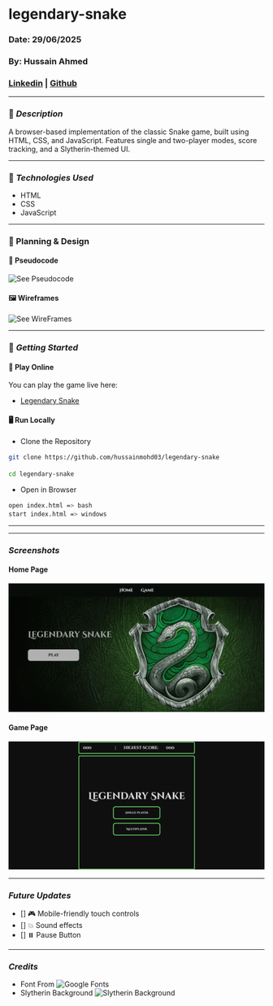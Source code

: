 # legendary-snake

### Date: 29/06/2025

### By: Hussain Ahmed

### [Linkedin](https://www.linkedin.com/in/hussain-ahmed-655a20259/) | [Github](https://github.com/hussainmohd03)

---

### 🐍 **_Description_**

A browser-based implementation of the classic Snake game, built using HTML, CSS, and JavaScript. Features single and two-player modes, score tracking, and a Slytherin-themed UI.

---

### 🔧 **_Technologies Used_**

- HTML
- CSS
- JavaScript

---

### 📐 Planning & Design

#### 🧠 Pseudocode

![See Pseudocode](./Plan/)

#### 🖼 Wireframes

![See WireFrames](./Plan/WireFrames)

---

### 🚀 **_Getting Started_**

#### **🔗 Play Online**

You can play the game live here:

- [Legendary Snake](https://legendarysnake.surge.sh/)

#### **🖥️ Run Locally**

- Clone the Repository

```bash
git clone https://github.com/hussainmohd03/legendary-snake

cd legendary-snake
```

- Open in Browser

```bash
open index.html => bash
start index.html => windows
```

---


---

### **_Screenshots_**

#### Home Page 

![Home Page](./Plan/Screenshots/Home_Page_Screenshot.png)

#### Game Page 

![Home Page](./Plan/Screenshots/Game_Page_Screenshot.png)


---

### **_Future Updates_**

- [] 🎮 Mobile-friendly touch controls
- [] 💥 Sound effects
- [] ⏸️ Pause Button
---

### **_Credits_**

- Font From ![Google Fonts](https://fonts.google.com/specimen/Cinzel+Decorative)
- Slytherin Background ![Slytherin Background](https://www.reddit.com/r/harrypotter/comments/5qdlob/heres_a_slytherin_background_for_ya_not_my_art/)

